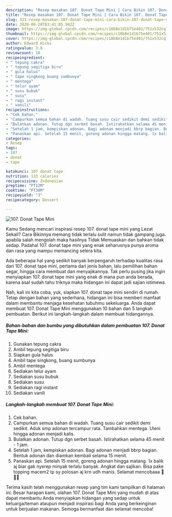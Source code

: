 ```yaml
---
description: "Resep masakan 107. Donat Tape Mini | Cara Bikin 107. Donat Tape Mini Yang Mudah Dan Praktis"
title: "Resep masakan 107. Donat Tape Mini | Cara Bikin 107. Donat Tape Mini Yang Mudah Dan Praktis"
slug: 321-resep-masakan-107-donat-tape-mini-cara-bikin-107-donat-tape-mini-yang-mudah-dan-praktis
date: 2020-06-28T03:41:05.942Z
image: https://img-global.cpcdn.com/recipes/c18b8e1d1b75e401/751x532cq70/107-donat-tape-mini-foto-resep-utama.jpg
thumbnail: https://img-global.cpcdn.com/recipes/c18b8e1d1b75e401/751x532cq70/107-donat-tape-mini-foto-resep-utama.jpg
cover: https://img-global.cpcdn.com/recipes/c18b8e1d1b75e401/751x532cq70/107-donat-tape-mini-foto-resep-utama.jpg
author: Edward Hicks
ratingvalue: 3.8
reviewcount: 10
recipeingredient:
- " tepung cakra"
- " tepung segitiga biru"
- " gula halus"
- " tape singkong buang sumbunya"
- " mentega"
- " telur ayam"
- " susu bubuk"
- " susu"
- " ragi instant"
- " vanili"
recipeinstructions:
- "Cek bahan."
- "Campurkan semua bahan di wadah. Tuang susu cair sedikit demi sedikit. Aduk smp adonan tercampur rata. Tambahkan mentega. Uleni hingga adonan menjadi kalis."
- "Bulatkan adonan. Tutup dgn serbet basah. Istirahatkan selama 45 menit - 1 jam."
- "Setelah 1 jam, kempiskan adonan. Bagi adonan menjadi bbrp bagian. Bentuk adonan dan diamkan kembali selama 15 menit."
- "Panaskan api. Setelah 15 menit, goreng adonan hingga matang. 1x balik aj biar gak nyerep minyak terlalu banyak. Angkat dan sajikan. Bisa pake topping macem2 tp sy polosan aj krn udh manis. Selamat mencobaaa 💃💃💃"
categories:
- Resep
tags:
- 107
- donat
- tape

katakunci: 107 donat tape 
nutrition: 133 calories
recipecuisine: Indonesian
preptime: "PT12M"
cooktime: "PT38M"
recipeyield: "3"
recipecategory: Dessert

---
```



![107. Donat Tape Mini](https://img-global.cpcdn.com/recipes/c18b8e1d1b75e401/751x532cq70/107-donat-tape-mini-foto-resep-utama.jpg)

Kamu Sedang mencari inspirasi resep 107. donat tape mini yang Lezat Sekali? Cara Bikinnya memang tidak terlalu sulit namun tidak gampang juga. apabila salah mengolah maka hasilnya Tidak Memuaskan dan bahkan tidak sedap. Padahal 107. donat tape mini yang enak seharusnya punya aroma dan rasa yang mampu memancing selera kita.

Ada beberapa hal yang sedikit banyak berpengaruh terhadap kualitas rasa dari 107. donat tape mini, pertama dari jenis bahan, lalu pemilihan bahan segar, hingga cara membuat dan menyajikannya. Tak perlu pusing jika ingin menyiapkan 107. donat tape mini yang enak di mana pun anda berada, karena asal sudah tahu triknya maka hidangan ini dapat jadi sajian istimewa.




Nah, kali ini kita coba, yuk, siapkan 107. donat tape mini sendiri di rumah. Tetap dengan bahan yang sederhana, hidangan ini bisa memberi manfaat dalam membantu menjaga kesehatan tubuhmu sekeluarga. Anda dapat membuat 107. Donat Tape Mini menggunakan 10 bahan dan 5 langkah pembuatan. Berikut ini langkah-langkah dalam membuat hidangannya.

<!--inarticleads1-->

##### Bahan-bahan dan bumbu yang dibutuhkan dalam pembuatan 107. Donat Tape Mini:

1. Gunakan  tepung cakra
1. Ambil  tepung segitiga biru
1. Siapkan  gula halus
1. Ambil  tape singkong, buang sumbunya
1. Ambil  mentega
1. Sediakan  telur ayam
1. Sediakan  susu bubuk
1. Sediakan  susu
1. Sediakan  ragi instant
1. Sediakan  vanili




<!--inarticleads2-->

##### Langkah-langkah membuat 107. Donat Tape Mini:

1. Cek bahan.
1. Campurkan semua bahan di wadah. Tuang susu cair sedikit demi sedikit. Aduk smp adonan tercampur rata. Tambahkan mentega. Uleni hingga adonan menjadi kalis.
1. Bulatkan adonan. Tutup dgn serbet basah. Istirahatkan selama 45 menit - 1 jam.
1. Setelah 1 jam, kempiskan adonan. Bagi adonan menjadi bbrp bagian. Bentuk adonan dan diamkan kembali selama 15 menit.
1. Panaskan api. Setelah 15 menit, goreng adonan hingga matang. 1x balik aj biar gak nyerep minyak terlalu banyak. Angkat dan sajikan. Bisa pake topping macem2 tp sy polosan aj krn udh manis. Selamat mencobaaa 💃💃💃




Terima kasih telah menggunakan resep yang tim kami tampilkan di halaman ini. Besar harapan kami, olahan 107. Donat Tape Mini yang mudah di atas dapat membantu Anda menyiapkan hidangan yang sedap untuk keluarga/teman ataupun menjadi inspirasi bagi Anda yang berkeinginan untuk berjualan makanan. Semoga bermanfaat dan selamat mencoba!
